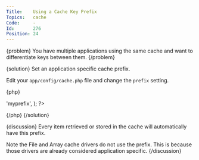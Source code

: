 ```yaml
---
Title:    Using a Cache Key Prefix
Topics:   cache
Code:     -
Id:       276
Position: 24
---
```


{problem}
You have multiple applications using the same cache and want to differentiate keys between them.
{/problem}

{solution}
Set an application specific cache prefix.

Edit your `app/config/cache.php` file and change the `prefix` setting.

{php}
<?php
// app/config/cache.php
return array(
    ...
    'prefix' => 'myprefix',
);
?>
{/php}
{/solution}

{discussion}
Every item retrieved or stored in the cache will automatically have this prefix.

Note the File and Array cache drivers do not use the prefix. This is because those drivers are already considered application specific.
{/discussion}
